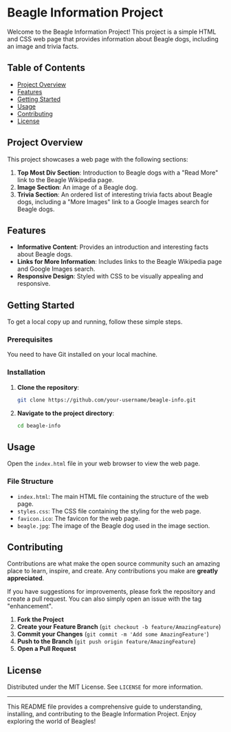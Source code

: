 # Beagle Information Project

Welcome to the Beagle Information Project! This project is a simple HTML and CSS web page that provides information about Beagle dogs, including an image and trivia facts.

## Table of Contents

- [Project Overview](#project-overview)
- [Features](#features)
- [Getting Started](#getting-started)
- [Usage](#usage)
- [Contributing](#contributing)
- [License](#license)

## Project Overview

This project showcases a web page with the following sections:
1. **Top Most Div Section**: Introduction to Beagle dogs with a "Read More" link to the Beagle Wikipedia page.
2. **Image Section**: An image of a Beagle dog.
3. **Trivia Section**: An ordered list of interesting trivia facts about Beagle dogs, including a "More Images" link to a Google Images search for Beagle dogs.

## Features

- **Informative Content**: Provides an introduction and interesting facts about Beagle dogs.
- **Links for More Information**: Includes links to the Beagle Wikipedia page and Google Images search.
- **Responsive Design**: Styled with CSS to be visually appealing and responsive.

## Getting Started

To get a local copy up and running, follow these simple steps.

### Prerequisites

You need to have Git installed on your local machine.

### Installation

1. **Clone the repository**:
    ```sh
    git clone https://github.com/your-username/beagle-info.git
    ```
2. **Navigate to the project directory**:
    ```sh
    cd beagle-info
    ```

## Usage

Open the `index.html` file in your web browser to view the web page.

### File Structure

- `index.html`: The main HTML file containing the structure of the web page.
- `styles.css`: The CSS file containing the styling for the web page.
- `favicon.ico`: The favicon for the web page.
- `beagle.jpg`: The image of the Beagle dog used in the image section.

## Contributing

Contributions are what make the open source community such an amazing place to learn, inspire, and create. Any contributions you make are **greatly appreciated**.

If you have suggestions for improvements, please fork the repository and create a pull request. You can also simply open an issue with the tag "enhancement".

1. **Fork the Project**
2. **Create your Feature Branch** (`git checkout -b feature/AmazingFeature`)
3. **Commit your Changes** (`git commit -m 'Add some AmazingFeature'`)
4. **Push to the Branch** (`git push origin feature/AmazingFeature`)
5. **Open a Pull Request**

## License

Distributed under the MIT License. See `LICENSE` for more information.

---

This README file provides a comprehensive guide to understanding, installing, and contributing to the Beagle Information Project. Enjoy exploring the world of Beagles!
